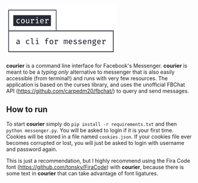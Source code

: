 <img src="https://github.com/nathan-yan/courier/raw/master/images/logo.png" alt="courier logo" width="300"/>

**courier** is a command line interface for Facebook's Messenger. **courier** is meant to be a _typing only_ alternative to messenger that is also easily accessible (from terminal!) and runs with very few resources. The application is based on the curses library, and uses the unofficial FBChat API (https://github.com/carpedm20/fbchat/) to query and send messages.

## How to run
To start **courier** simply do `pip install -r requirements.txt` and then `python messenger.py`. You will be asked to login if it is your first time. Cookies will be stored in a file named `cookies.json`. If your cookies file ever becomes corrupted or lost, you will just be asked to login with username and password again.

This is just a recommendation, but I highly recommend using the Fira Code font (https://github.com/tonsky/FiraCode) with **courier**, because there is some text in **courier** that can take advantage of font ligatures.
